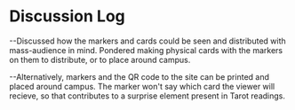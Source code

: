 # Discussion Log
--Discussed how the markers and cards could be seen and distributed with mass-audience in mind.  Pondered making physical cards with the markers on them to distribute, or to place around campus.

--Alternatively, markers and the QR code to the site can be printed and placed around campus.  The marker won't say which card the viewer will recieve, so that contributes to a surprise element present in Tarot readings.
